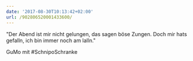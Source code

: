 ```yaml
---
date: '2017-08-30T10:13:42+02:00'
url: /902806520001433600/
---
```

"Der Abend ist mir nicht gelungen,
das sagen böse Zungen.
Doch mir hats gefalln,
ich bin immer noch am lalln."

GuMo mit #SchnipoSchranke
